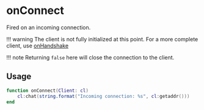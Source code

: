 # onConnect

Fired on an incoming connection.

!!! warning
    The client is not fully initialized at this point. For a more complete client, use [onHandshake](onHandshake.md)

!!! note
    Returning ``false`` here will close the connection to the client. 

## Usage

```lua
function onConnect(Client: cl)
    cl:chat(string.format("Incoming connection: %s", cl:getaddr()))
end
```

